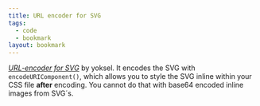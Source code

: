 ```yaml
---
title: URL encoder for SVG
tags: 
  - code
  - bookmark
layout: bookmark
---
```

[<cite>URL-encoder for SVG</cite>](https://yoksel.github.io/url-encoder/) by yoksel. It encodes the SVG with `encodeURIComponent()`, which allows you to style the SVG inline within your CSS file **after** encoding. You cannot do that with base64 encoded inline images from SVG´s.
